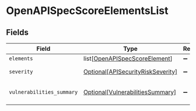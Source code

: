 # OpenAPISpecScoreElementsList


## Fields

| Field                                                                               | Type                                                                                | Required                                                                            | Description                                                                         |
| ----------------------------------------------------------------------------------- | ----------------------------------------------------------------------------------- | ----------------------------------------------------------------------------------- | ----------------------------------------------------------------------------------- |
| `elements`                                                                          | list[[OpenAPISpecScoreElement](../../models/shared/openapispecscoreelement.md)]     | :heavy_minus_sign:                                                                  | N/A                                                                                 |
| `severity`                                                                          | [Optional[APISecurityRiskSeverity]](../../models/shared/apisecurityriskseverity.md) | :heavy_minus_sign:                                                                  | An `enum`eration.                                                                   |
| `vulnerabilities_summary`                                                           | [Optional[VulnerabilitiesSummary]](../../models/shared/vulnerabilitiessummary.md)   | :heavy_minus_sign:                                                                  | Vulnerabilities summary by severity                                                 |